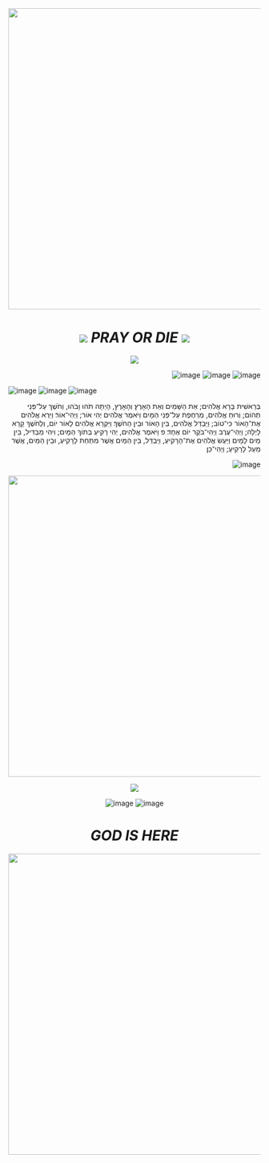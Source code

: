 <div align="center">  

<img src="https://i.pinimg.com/originals/20/a6/85/20a6851572951e87e0b900f1452e25df.gif" width="900" height="600"/>

#  ![](https://64.media.tumblr.com/889cc2c5d3d1107d785e25733f7c5874/2408ed4c36a938c0-6e/s75x75_c1/44b87ea2b497e9f0be9413cef1a6671ea7f94f63.gifv) *PRAY OR DIE*  ![](https://64.media.tumblr.com/889cc2c5d3d1107d785e25733f7c5874/2408ed4c36a938c0-6e/s75x75_c1/44b87ea2b497e9f0be9413cef1a6671ea7f94f63.gifv)


 ![](https://64.media.tumblr.com/282cdafb908730a663ec2c9e285071de/2912ccdba3ebb38a-89/s75x75_c1/985a58b60542a27a6c4a4a52000dbe77cee3e6ab.gifv)

<div align="right">

![image](https://github.com/user-attachments/assets/16cd7c32-be9d-4e06-a0f8-96a0d0668d61)
![image](https://github.com/user-attachments/assets/3ef7731b-dbc5-4939-a507-0028f966a656)
![image](https://github.com/user-attachments/assets/789296da-3b0c-4d73-87d3-dcc8c4a50c6d)

<div align="left">

![image](https://github.com/user-attachments/assets/16cd7c32-be9d-4e06-a0f8-96a0d0668d61)
![image](https://github.com/user-attachments/assets/3ef7731b-dbc5-4939-a507-0028f966a656)
![image](https://github.com/user-attachments/assets/789296da-3b0c-4d73-87d3-dcc8c4a50c6d)

<div align="right">

בְּרֵאשִׁית בָּרָא אֱלֹהִים; אֵת הַשָּׁמַיִם וְאֵת הָאָרֶץ׃
וְהָאָרֶץ, הָיְתָה תֹהוּ וָבֹהוּ, וְחֹשֶׁךְ עַל־פְּנֵי תְהוֹם; וְרוּחַ אֱלֹהִים, מְרַחֶפֶת עַל־פְּנֵי הַמָּיִם׃
וַיֹּאמֶר אֱלֹהִים יְהִי אוֹר; וַיְהִי־אוֹר׃
וַיַּרְא אֱלֹהִים אֶת־הָאוֹר כִּי־טוֹב; וַיַּבְדֵּל אֱלֹהִים, בֵּין הָאוֹר וּבֵין הַחֹשֶׁךְ׃
וַיִּקְרָא אֱלֹהִים לָאוֹר יוֹם, וְלַחֹשֶׁךְ קָרָא לָיְלָה; וַיְהִי־עֶרֶב וַיְהִי־בֹקֶר יוֹם אֶחָד׃ פ
וַיֹּאמֶר אֱלֹהִים, יְהִי רָקִיעַ בְּתוֹךְ הַמָּיִם; וִיהִי מַבְדִּיל, בֵּין מַיִם לָמָיִם׃
וַיַּעַשׂ אֱלֹהִים אֶת־הָרָקִיעַ, וַיַּבְדֵּל, בֵּין הַמַּיִם אֲשֶׁר מִתַּחַת לָרָקִיעַ, וּבֵין הַמַּיִם, אֲשֶׁר מֵעַל לָרָקִיעַ; וַיְהִי־כֵן׃

![image](https://github.com/user-attachments/assets/61275c97-6fa2-413c-87cf-24ff622a586e)


<div align="center">

<img src="https://i.pinimg.com/originals/bd/08/67/bd08672e5a9da34a63c151247247cc55.gif" width="1100" height="600"/>

 ![](https://64.media.tumblr.com/15ea08087d64531c0a99d7f895d71286/b435133acc100d13-af/s250x400/fb0a80d29a09ec404dbd515961e6f75f586c5df6.gifv)

![image](https://github.com/user-attachments/assets/a8b0bc09-2439-43b8-be34-669ff07d1cba)
![image](https://github.com/user-attachments/assets/a47043cd-de33-4673-bcc5-db70e1f0bcd5)






# *GOD IS HERE*




<img src="https://i.pinimg.com/originals/fe/ae/91/feae919fe0079ec0c84443e4639a2aa7.gif" width="900" height="600"/>
